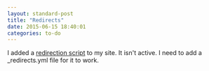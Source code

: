 ```yaml
---
layout: standard-post
title: "Redirects"
date: 2015-06-15 18:40:01
categories: to-do
---
```


I added a [redirection script](https://github.com/nquinlan/jekyll-pageless-redirects) to my site. 
It isn't active. I need to add a _redirects.yml file for it to work.

